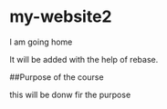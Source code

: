# my-website2

I am going home 

It will be added with the help of rebase.

##Purpose of the course

this will be donw fir the purpose
